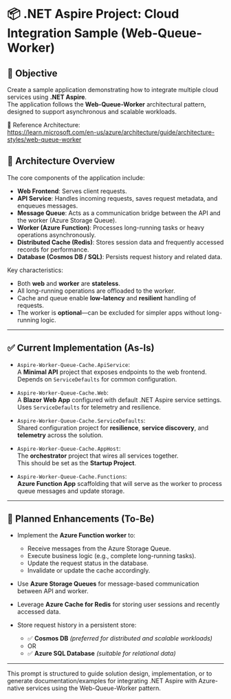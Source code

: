 # 📦 .NET Aspire Project: Cloud Integration Sample (Web-Queue-Worker)

## 🎯 Objective

Create a sample application demonstrating how to integrate multiple cloud services using **.NET Aspire**.  
The application follows the **Web-Queue-Worker** architectural pattern, designed to support asynchronous and scalable workloads.

🔗 Reference Architecture:  
https://learn.microsoft.com/en-us/azure/architecture/guide/architecture-styles/web-queue-worker

## 🧱 Architecture Overview

The core components of the application include:

- **Web Frontend**: Serves client requests.
- **API Service**: Handles incoming requests, saves request metadata, and enqueues messages.
- **Message Queue**: Acts as a communication bridge between the API and the worker (Azure Storage Queue).
- **Worker (Azure Function)**: Processes long-running tasks or heavy operations asynchronously.
- **Distributed Cache (Redis)**: Stores session data and frequently accessed records for performance.
- **Database (Cosmos DB / SQL)**: Persists request history and related data.

Key characteristics:
- Both **web** and **worker** are **stateless**.
- All long-running operations are offloaded to the worker.
- Cache and queue enable **low-latency** and **resilient** handling of requests.
- The worker is **optional**—can be excluded for simpler apps without long-running logic.

---

## ✅ Current Implementation (As-Is)

- `Aspire-Worker-Queue-Cache.ApiService`:  
  A **Minimal API** project that exposes endpoints to the web frontend.  
  Depends on `ServiceDefaults` for common configuration.

- `Aspire-Worker-Queue-Cache.Web`:  
  A **Blazor Web App** configured with default .NET Aspire service settings.  
  Uses `ServiceDefaults` for telemetry and resilience.

- `Aspire-Worker-Queue-Cache.ServiceDefaults`:  
  Shared configuration project for **resilience**, **service discovery**, and **telemetry** across the solution.

- `Aspire-Worker-Queue-Cache.AppHost`:  
  The **orchestrator** project that wires all services together.  
  This should be set as the **Startup Project**.

- `Aspire-Worker-Queue-Cache.Functions`:  
  **Azure Function App** scaffolding that will serve as the worker to process queue messages and update storage.

---

## 🚀 Planned Enhancements (To-Be)

- Implement the **Azure Function worker** to:
  - Receive messages from the Azure Storage Queue.
  - Execute business logic (e.g., complete long-running tasks).
  - Update the request status in the database.
  - Invalidate or update the cache accordingly.

- Use **Azure Storage Queues** for message-based communication between API and worker.

- Leverage **Azure Cache for Redis** for storing user sessions and recently accessed data.

- Store request history in a persistent store:
  - ✅ **Cosmos DB** *(preferred for distributed and scalable workloads)*  
  - OR  
  - ✅ **Azure SQL Database** *(suitable for relational data)*

---

This prompt is structured to guide solution design, implementation, or to generate documentation/examples for integrating .NET Aspire with Azure-native services using the Web-Queue-Worker pattern.
